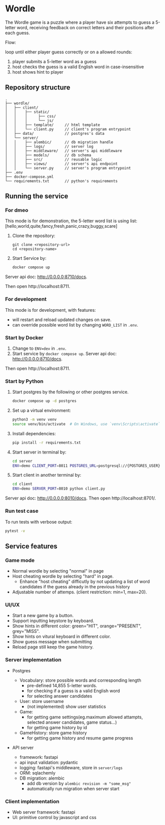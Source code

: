 # Wordle
The Wordle game is a puzzle where a player have six attempts to guess a 5-letter word, receiving feedback on correct letters and their positions after each guess.

Flow:

loop until either player guess correctly or on a allowed rounds:
1. player submits a 5-letter word as a guess
2. host checks the guess is a valid English word in case-insensitive
3. host shows hint to player


## Repository structure
```
.
├── wordle/
│   ├── client/
│   │    ├── static/
│   │    │     ├── css/
│   │    │     └── js/
│   │    ├── template/     // html template
│   │    └── client.py     // client's program entrypoint
│   ├── data/              // postgres's data
│   └── server/
│   │    ├── alembic/      // db migration handle
│   │    ├── logs/         // server log
│   │    ├── middleware/   // server's api middleware
│   │    ├── models/       // db schema
│   │    ├── src/          // reusable logic
│   │    ├── views/        // server's api endpoint
│   │    └── server.py     // server's program entrypoint
├── .env
├── docker-compose.yml
└── requirements.txt       // python's requirements
```



## Running the service
### For dmeo
This mode is for demonstration, the 5-letter word list is using list: [hello,world,quite,fancy,fresh,panic,crazy,buggy,scare]
1. Clone the repository:
   ```
   git clone <repository-url>
   cd <repository-name>
   ```

2. Start Service by:
    ```sh
    docker compose up
    ```
Server api doc: http://0.0.0.0:8710/docs.

Then open http://localhost:8711.

###

### For development
This mode is for development, with features:
- will restart and reload updated changes on save.
- can override possible word list by changing `WORD_LIST` in `.env`.

### Start by Docker
1. Change to `ENV=dev` in `.env`.
2. Start service by `docker compose up`.
Server api doc: http://0.0.0.0:8710/docs.

Then open http://localhost:8711.

### Start by Python
1. Start postgres by the following or other postgres service.
   ```sh
   docker compose up -d postgres
   ```
2. Set up a virtual environment:
    ```sh
    python3 -m venv venv
    source venv/bin/activate  # On Windows, use `venv\Scripts\activate`
    ```
2. Install dependencies:
    ```sh
    pip install -r requirements.txt
    ```
3. Start server in terminal by:
   ```sh
   cd server
   ENV=demo CLIENT_PORT=8011 POSTGRES_URL=postgresql://{POSTGRES_USER}:{POSTGRES_PASSWORD}@{POSTGRES_HOST}:{POSTGRES_PORT}/wordle
   ```
4. Start client in another terminal by:
   ```sh
   cd client
   ENV=demo SERVER_PORT=8010 python client.py
   ```
Server api doc: http://0.0.0.0:8010/docs.
Then open http://localhost:8701/.

### Run test case
To run tests with verbose output:
```sh
pytest -v
```

## Service features
### Game mode
- Normal wordle by selecting "normal" in page
- Host cheating wordle by selecting "hard" in page.
   - Enhance "host cheating" difficutly by not updating a list of word candidates if the guess already in the previous history
- Adjustable number of attemps. (client restriction: min=1, max=20).

### UI/UX
- Start a new game by a button.
- Support inputting keystore by keyboard.
- Show hints in different color: green="HIT", orange="PRESENT", grey="MISS".
- Show hints on vitural keyboard in different color.
- Show guess message when submitting
- Reload page still keep the game history.

### Server implementation
- Postgres
   - Vocabulary: store possible words and corresponding length
      - pre-defined 14,855 5-letter words.
      - for checking if a guess is a valid English word
      - for selecting answer candidates
   - User: store username
      - (not implemented) show user statistics
   - Game:
      - for getting game settings(eg.maximum allowed attampts, selected answer candidates, game status...)
      - for getting game history by id
   - GameHistory: store game history
      - for getting game history and resume game progress

- API server
   - framework: fastapi
   - api input validation: pydantic
   - logging: fastapi's middleware, store in `server/logs`
   - ORM: sqlachemly
   - DB migration: alembic
      - add db version by `alembic revision -m "some_msg"`
      - automatically run migration when server start

### Client implementation
- Web server framework: fastapi
- UI: primitive control by javascript and css
